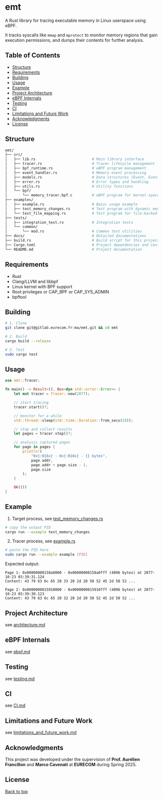 # emt

A Rust library for tracing executable memory in Linux userspace using eBPF.

It tracks syscalls like `mmap` and `mprotect` to monitor memory regions that gain execution permissions, and dumps their contents for further analysis.

## Table of Contents

- [Structure](#structure)
- [Requirements](#requirements)
- [Building](#building)
- [Usage](#usage)
- [Example](#example)
- [Project Architecture](#project-architecture)
- [eBPF Internals](#ebpf-internals)
- [Testing](#testing)
- [CI](#ci)
- [Limitations and Future Work](#limitations-and-future-work)
- [Acknowledgments](#acknowledgments)
- [License](#license)

## Structure

```bash
emt/
├── src/
│   ├── lib.rs                          # Main library interface
│   ├── tracer.rs                       # Tracer lifecycle management
│   ├── bpf_runtime.rs                  # eBPF program management
│   ├── event_handler.rs                # Memory event processing
│   ├── models.rs                       # Data structures (Event, EventType, Page)
│   ├── error.rs                        # Error types and handling
│   ├── utils.rs                        # Utility functions
│   └── bpf/
│       └── memory_tracer.bpf.c         # eBPF program for kernel-space tracing
├── examples/
│   ├── example.rs                      # Basic usage example
│   ├── test_memory_changes.rs          # Test program with dynamic memory operations
│   └── test_file_mapping.rs            # Test program for file-backed memory mapping
├── tests/
│   ├── integration_test.rs             # Integration tests
│   └── common/
│       └── mod.rs                      # Common test utilities
├── docs/                               # Detailed documentations
├── build.rs                            # Build script for this project
├── Cargo.toml                          # Project dependencies and configuration
└── README.md                           # Project documentation
```

## Requirements

- Rust
- Clang/LLVM and libbpf
- Linux kernel with BPF support
- Root privileges or CAP_BPF or CAP_SYS_ADMIN
- bpftool

## Building

```bash
# 1. Clone
git clone git@gitlab.eurecom.fr:ma/emt.git && cd emt

# 2. Build
cargo build --release

# 3. Test
sudo cargo test
```

## Usage

```rust
use emt::Tracer;

fn main() -> Result<(), Box<dyn std::error::Error>> {
    let mut tracer = Tracer::new(2077);

    // start tracing
    tracer.start()?;

    // monitor for a while
    std::thread::sleep(std::time::Duration::from_secs(10));

    // stop and collect results
    let pages = tracer.stop()?;

    // analysis captured pages
    for page in pages {
        println!(
            "0x{:016x} - 0x{:016x} - {} bytes",
            page.addr,
            page.addr + page.size - 1,
            page.size
        );
    }

    Ok(())
}
```

## Example

1. Target process, see [test_memory_changes.rs](./examples/test_memory_changes.rs)

```bash
# copy the output PID
cargo run --example test_memory_changes
```

2. Tracer process, see [example.rs](./examples/example.rs)

```bash
# paste the PID here
sudo cargo run --example example [PID]
```

Expected output:

```
Page 1: 0x00000000158a0000 - 0x00000000158a0fff (4096 bytes) at 2077-10-23 03:39:31.124
Content: 43 79 63 6c 65 20 33 20 2d 20 50 52 45 2d 50 52 ...

Page 2: 0x0000000015910000 - 0x0000000015910fff (4096 bytes) at 2077-10-23 03:39:30.123
Content: 43 79 63 6c 65 20 32 20 2d 20 50 52 45 2d 50 52 ...
```

## Project Architecture

see [architecture.md](./docs/architecture.md)

## eBPF Internals

see [ebpf.md](./docs/ebpf.md)

## Testing

see [testing.md](./docs/testing.md)

## CI

see [CI.md](./docs/CI.md)

## Limitations and Future Work

see [limitations_and_future_work.md](./docs/limitations_and_future_work.md)

## Acknowledgments

This project was developed under the supervision of **Prof. Aurélien Francillon** and **Marco Cavenati** at **EURECOM** during Spring 2025.

## License

<a href="#top">Back to top</a>
